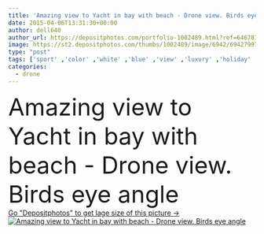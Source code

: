 ```yaml
---
title: 'Amazing view to Yacht in bay with beach - Drone view. Birds eye angle'
date: 2015-04-06T13:31:30+00:00
author: dell640
author_url: https://depositphotos.com/portfolio-1002489.html?ref=64678756
image: https://st2.depositphotos.com/thumbs/1002489/image/6942/69427997/api_thumb_450.jpg?forcejpeg=true
type: "post"
tags: ['sport' ,'color' ,'white' ,'blue' ,'view' ,'luxury' ,'holiday' ,'travel' ,'summer' ,'beauty' ,'freedom' ,'sun' ,'success' ,'nature' ,'water' ,'orange' ,'transport' ,'wind' ,'transportation' ,'sea' ,'race' ,'speed' ,'wave' ,'landscape' ,'sunset' ,'peace' ,'easter' ,'romantic' ,'lifestyle' ,'horizon' ,'clouds' ,'marine' ,'ocean' ,'vacation' ,'navigation' ,'ship' ,'nautical' ,'sail' ,'sailboat' ,'adventure' ,'Mediterranean' ,'team' ,'free' ,'greece' ,'boat' ,'yacht' ,'maritime' ,'regatta' ,'yachting' ,'navigating' ]
categories: 
  - drone
---
```

<div aling="center">
            <font size="60"> Amazing view to Yacht in bay with beach - Drone view. Birds eye angle</font>   
</div>
<div>
    <a href='https://st2.depositphotos.com/thumbs/1002489/image/6942/69427997/api_thumb_450.jpg?forcejpeg=true?ref=64678756' target=_blank > Go "Depositphotos" to get lage size of this picture ->
        <img href='https://st2.depositphotos.com/thumbs/1002489/image/6942/69427997/api_thumb_450.jpg?forcejpeg=true?ref=64678756' src='https://st2.depositphotos.com/1002489/6942/i/950/depositphotos_69427997-stock-photo-amazing-view-to-yacht-in.jpg?forcejpeg=true' alt='Amazing view to Yacht in bay with beach - Drone view. Birds eye angle' >
    </a>
</div>
